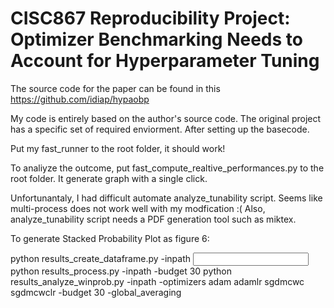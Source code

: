 # CISC867 Reproducibility Project: Optimizer Benchmarking Needs to Account for Hyperparameter Tuning 

The source code for the paper can be found in this https://github.com/idiap/hypaobp

My code is entirely based on the author's source code. The original project has a specific set of required enviorment. After setting up the basecode. 

Put my fast_runner to the root folder, it should work!

To analiyze the outcome, put fast_compute_realtive_performances.py to the root folder. It generate graph with a single click.

Unfortunantaly, I had difficult automate analyze_tunability script. Seems like multi-process does not work well with my modfication :(
Also, analyze_tunability script needs a PDF generation tool such as miktex.

To generate Stacked Probability Plot as figure 6:

python results_create_dataframe.py -inpath <Input file path> 
python results_process.py -inpath <root path> -budget 30 
python results_analyze_winprob.py -inpath <root path> -optimizers adam adamlr sgdmcwc sgdmcwclr -budget 30  -global_averaging
